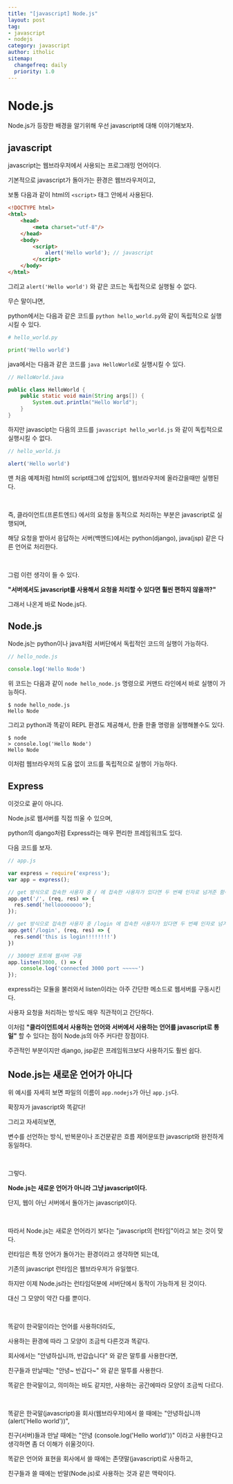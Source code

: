 ```yaml
---
title: "[javascript] Node.js"
layout: post
tag:
- javascript
- nodejs
category: javascript
author: itholic
sitemap:
  changefreq: daily
  priority: 1.0
---
```


# Node.js

Node.js가 등장한 배경을 알기위해 우선 javascript에 대해 이야기해보자.

## javascript

javascript는 웹브라우저에서 사용되는 프로그래밍 언어이다.

기본적으로 javascript가 돌아가는 환경은 웹브라우저이고,

보통 다음과 같이 html의 `<script>` 태그 안에서 사용된다.

```html
<!DOCTYPE html>
<html>
    <head>
        <meta charset="utf-8"/>
    </head>
    <body>
        <script>
            alert('Hello world'); // javascript
        </script>
    </body>
</html>
```

그리고 `alert('Hello world')` 와 같은 코드는 독립적으로 실행될 수 없다.

무슨 말이냐면,

python에서는 다음과 같은 코드를 `python hello_world.py`와 같이 독립적으로 실행시킬 수 있다.

```python
# hello_world.py

print('Hello world')
```

java에서는 다음과 같은 코드를 `java HelloWorld`로 실행시킬 수 있다.

```java
// HelloWorld.java

public class HelloWorld {
    public static void main(String args[]) {
        System.out.println("Hello World");
    }
}
```

하지만 javascipt는 다음의 코드를 `javascript hello_world.js` 와 같이 독립적으로 실행시킬 수 없다.

```js
// hello_world.js

alert('Hello world')
```

맨 처음 예제처럼 html의 script태그에 삽입되어, 웹브라우저에 올라갔을때만 실행된다.

<br/>

즉, 클라이언트(프론트엔드) 에서의 요청을 동적으로 처리하는 부분은 javascript로 실행되며,

해당 요청을 받아서 응답하는 서버(백엔드)에서는 python(django), java(jsp) 같은 다른 언어로 처리한다.

<br/>

그럼 이런 생각이 들 수 있다.

**"서버에서도 javascript를 사용해서 요청을 처리할 수 있다면 훨씬 편하지 않을까?"**

그래서 나온게 바로 Node.js다.

## Node.js

Node.js는 python이나 java처럼 서버단에서 독립적인 코드의 실행이 가능하다.

```js
// hello_node.js

console.log('Hello Node')
```

위 코드는 다음과 같이 `node hello_node.js` 명령으로 커맨드 라인에서 바로 실행이 가능하다.

```
$ node hello_node.js
Hello Node
```

그리고 python과 똑같이 REPL 환경도 제공해서, 한줄 한줄 명령을 실행해볼수도 있다.

```
$ node
> console.log('Hello Node')
Hello Node
```

이처럼 웹브라우저의 도움 없이 코드를 독립적으로 실행이 가능하다.

## Express

이것으로 끝이 아니다.

Node.js로 웹서버를 직접 띄울 수 있으며,

python의 django처럼 Express라는 매우 편리한 프레임워크도 있다.

다음 코드를 보자.


```js
// app.js

var express = require('express');
var app = express();

// get 방식으로 접속한 사용자 중 / 에 접속한 사용자가 있다면 두 번째 인자로 넘겨준 함수가 실행
app.get('/', (req, res) => {
  res.send('helloooooooo');
});

// get 방식으로 접속한 사용자 중 /login 에 접속한 사용자가 있다면 두 번째 인자로 넘겨준 함수가 실행
app.get('/login', (req, res) => {
  res.send('this is login!!!!!!!!')
})

// 3000번 포트에 웹서버 구동
app.listen(3000, () => {
    console.log('connected 3000 port ~~~~~')
});
```

express라는 모듈을 불러와서 listen이라는 아주 간단한 메소드로 웹서버를 구동시킨다.

사용자 요청을 처리하는 방식도 매우 직관적이고 간단하다.

이처럼 **"클라이언트에서 사용하는 언어와 서버에서 사용하는 언어를 javascript로 통일"** 할 수 있다는 점이 Node.js의 아주 커다란 장점이다.

주관적인 부분이지만 django, jsp같은 프레임워크보다 사용하기도 훨씬 쉽다.

## Node.js는 새로운 언어가 아니다


위 예시를 자세히 보면 파일의 이름이 `app.nodejs`가 아닌 `app.js`다.

확장자가 javascript와 똑같다!

그리고 자세히보면,

변수를 선언하는 방식, 반복문이나 조건문같은 흐름 제어문또한 javascript와 완전하게 동일하다.

<br/>

그렇다.

**Node.js는 새로운 언어가 아니라 그냥 javascript이다.**

단지, 웹이 아닌 서버에서 돌아가는 javascript이다.

<br/>


따라서 Node.js는 새로운 언어라기 보다는 "javascript의 런타임"이라고 보는 것이 맞다.

런타임은 특정 언어가 돌아가는 환경이라고 생각하면 되는데,

기존의 javascript 런타임은 웹브라우저가 유일했다.

하지만 이제 Node.js라는 런타임덕분에 서버단에서 동작이 가능하게 된 것이다.

대신 그 모양이 약간 다를 뿐이다.

<br/>

똑같이 한국말이라는 언어를 사용하더라도,

사용하는 환경에 따라 그 모양이 조금씩 다른것과 똑같다.

회사에서는 "안녕하십니까, 반갑습니다" 와 같은 말투를 사용한다면,

친구들과 만날때는 "안녕~ 반갑다~" 와 같은 말투를 사용한다.

똑같은 한국말이고, 의미하는 바도 같지만, 사용하는 공간에따라 모양이 조금씩 다르다.

<br/>

똑같은 한국말(javascript)을 회사(웹브라우저)에서 쓸 때에는 "안녕하십니까 (alert('Hello world'))",

친구(서버)들과 만날 때에는 "안녕 (console.log('Hello world'))" 이라고 사용한다고 생각하면 좀 더 이해가 쉬울것이다.

똑같은 언어와 표현을 회사에서 쓸 때에는 존댓말(javascript)로 사용하고,

친구들과 쓸 때에는 반말(Node.js)로 사용하는 것과 같은 맥락이다.
